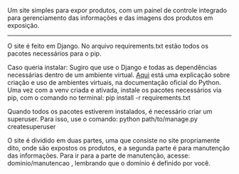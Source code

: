 Um site simples para expor produtos, com um painel de controle integrado para gerenciamento das informações e das imagens dos produtos em exposição.

<hr>
O site é feito em Django.
No arquivo requirements.txt estão todos os pacotes necessários para o pip.

Caso queria instalar:
Sugiro que use o Django e todas as dependências necessárias dentro de um ambiente virtual. [Aqui](https://docs.python.org/pt-br/3/library/venv.html) está uma explicação sobre criação e uso de ambientes virtuais, na documentação oficial do Python.
Uma vez com a venv criada e ativada, instale os pacotes necessários via pip, com o comando no terminal: 
pip install -r requirements.txt

Quando todos os pacotes estiverem instalados, é necessário criar um superuser. Para isso, use o comando:
python path/to/manage.py createsuperuser

O site é dividido em duas partes, uma que consiste no site propriamente dito, onde são expostos os produtos, e a segunda parte é para manutenção das informações. Para ir para a parte de manutenção, acesse: dominio/manutencao , lembrando que o domínio é definido por você.